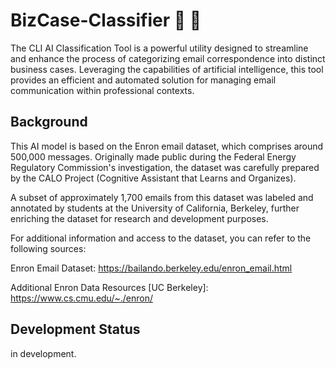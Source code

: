 # BizCase-Classifier :robot: :email:
The CLI AI Classification Tool is a powerful utility designed to streamline and enhance the process of categorizing email correspondence into distinct business cases. Leveraging the capabilities of artificial intelligence, this tool provides an efficient and automated solution for managing email communication within professional contexts.


## Background
This AI model is based on the Enron email dataset, which comprises around 500,000 messages. Originally made public during the Federal Energy Regulatory Commission's investigation, the dataset was carefully prepared by the CALO Project (Cognitive Assistant that Learns and Organizes).

A subset of approximately 1,700 emails from this dataset was labeled and annotated by students at the University of California, Berkeley, further enriching the dataset for research and development purposes.

For additional information and access to the dataset, you can refer to the following sources:



Enron Email Dataset: https://bailando.berkeley.edu/enron_email.html

Additional Enron Data Resources [UC Berkeley]: https://www.cs.cmu.edu/~./enron/

## Development Status
in development.